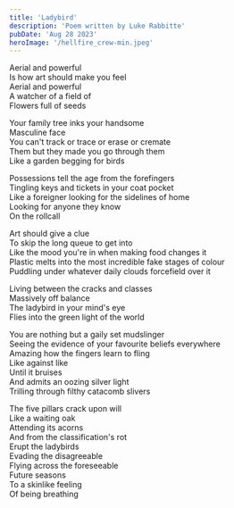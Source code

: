 ```yaml
---
title: 'Ladybird'
description: 'Poem written by Luke Rabbitte'
pubDate: 'Aug 28 2023'
heroImage: '/hellfire_crew-min.jpeg'
---
```


Aerial and powerful  
Is how art should make you feel  
Aerial and powerful  
A watcher of a field of  
Flowers full of seeds  
  
Your family tree inks your handsome  
Masculine face  
You can't track or trace or erase or cremate  
Them but they made you go through them  
Like a garden begging for birds  
  
Possessions tell the age from the forefingers  
Tingling keys and tickets in your coat pocket  
Like a foreigner looking for the sidelines of home  
Looking for anyone they know  
On the rollcall  
  
Art should give a clue  
To skip the long queue to get into  
Like the mood you're in when making food changes it  
Plastic melts into the most incredible fake stages of colour  
Puddling under whatever daily clouds forcefield over it  
  
Living between the cracks and classes  
Massively off balance  
The ladybird in your mind's eye  
Flies into the green light of the world  
  
You are nothing but a gaily set mudslinger  
Seeing the evidence of your favourite beliefs everywhere  
Amazing how the fingers learn to fling  
Like against like  
Until it bruises  
And admits an oozing silver light  
Trilling through filthy catacomb slivers  
  
The five pillars crack upon will  
Like a waiting oak  
Attending its acorns  
And from the classification's rot  
Erupt the ladybirds  
Evading the disagreeable  
Flying across the foreseeable  
Future seasons  
To a skinlike feeling  
Of being breathing  